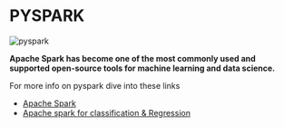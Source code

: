 # PYSPARK

![pyspark](https://user-images.githubusercontent.com/45025357/52965852-cb146580-33cb-11e9-91ba-af4f54fad2e3.png)

**Apache Spark has become one of the most commonly used and supported open-source tools for machine learning and data science.**

For more info on pyspark dive into these links 
  * [Apache Spark](https://spark.apache.org)
  * [Apache spark for classification & Regression](https://spark.apache.org/docs/2.2.0/ml-classification-regression.html#linear-regression)
  
